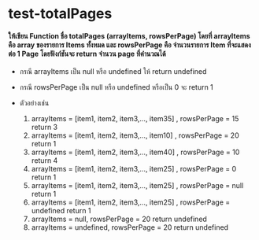 # test-totalPages

#### ให้เขียน Function ชื่อ totalPages (arrayItems, rowsPerPage) โดยที่ arrayItems คือ array ของรายการ Items ทั้งหมด และ rowsPerPage คือ จำนวนรายการ Item ที่จะแสดงต่อ 1 Page โดยฟังก์ชันจะ return จำนวน page ที่คำนวณได้

- กรณี arrayItems เป็น null หรือ undefined ให้ return undefined
- กรณี rowsPerPage เป็น null หรือ undefined หรือเป็น 0 จะ return 1

- ตัวอย่างเช่น

  1. arrayItems = [item1, item2, item3,…, item35] , rowsPerPage = 15 return 3
  2. arrayItems = [item1, item2, item3,…, item10] , rowsPerPage = 20 return 1
  3. arrayItems = [item1, item2, item3,…, item40] , rowsPerPage = 10 return 4
  4. arrayItems = [item1, item2, item3,…, item25] , rowsPerPage = 0 return 1
  5. arrayItems = [item1, item2, item3,…, item25] , rowsPerPage = null return 1
  6. arrayItems = [item1, item2, item3,…, item25] , rowsPerPage = undefined return 1
  7. arrayItems = null, rowsPerPage = 20 return undefined
  8. arrayItems = undefined, rowsPerPage = 20 return undefined
